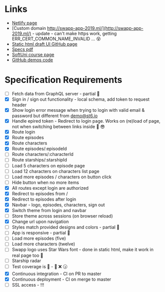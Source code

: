 
# Links
- [Netlify page](https://romantic-chandrasekhar-56245e.netlify.com/)
- [Custom domain http://swapp-app-2019.ml/](http://swapp-app-2019.ml/) - update - can't make https work, getting ERR_CERT_COMMON_NAME_INVALID ... :dizzy_face:
- [Static html draft UI GitHub page](https://nhristova.github.io/softuni-react-2019-swapp/static/episodes)
- [Specs pdf](CourseProjectAssignment.pdf)
- [SoftUni course page](https://softuni.bg/trainings/2583/react-web-applications-masterclass-2019)
- [GitHub demos code](https://github.com/st6io/react-web-apps-master-class-course)

# Specification Requirements

- [ ] Fetch data from GraphQL server - partial :seedling:
- [x] Sign in / sign out functionality - local schema, add token to request header
- [x] Show login error message when trying to login with valid email & password but different from demo@st6.io
- [x] Handle epired token - Redirect to login page. Works on (re)load of page, not when switching between links inside :purple_heart: :sunglasses:
- [x] Route login
- [x] Route episodes
- [x] Route characters
- [x] Route episodes/:episodeId
- [ ] Route characters/:characterId 
- [ ] Route starships/:starshipId
- [ ] Load 5 characters on episode page
- [ ] Load 12 characters on characters list page
- [ ] Load more episodes / characters on button click
- [ ] Hide button when no more items
- [x] All routes except login are authorized
- [x] Redirect to episodes from /
- [x] Redirect to episodes after login
- [x] Navbar - logo, episodes, characters, sign out
- [x] Switch theme from login and navbar
- [ ] Store theme across sessions (on browser reload)
- [x] Change url upon navigation
- [ ] Styles match provided designs and colors - partial :seedling:
- [ ] App is responsive - partial :seedling:
- [ ] Load more episodes (five)
- [ ] Load more characters (twelve)
- [ ] Swapp logo uses Star Wars font - done in static html, make it work in real page too :seedling:
- [ ] Starship radar
- [ ] Test coverage is :100: - :eyes: :x: :clock430:
- [x] Continuous integration - CI on PR to master
- [x] Continuous deployment - CI on merge to master
- [ ] SSL access - !!!
